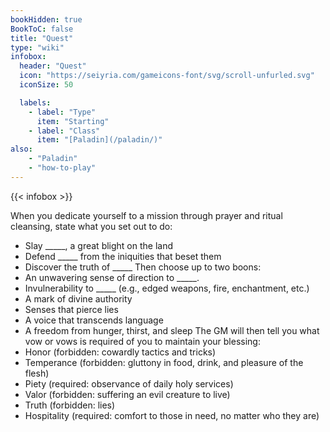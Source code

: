 ```yaml
---
bookHidden: true
BookToC: false
title: "Quest"
type: "wiki"
infobox:
  header: "Quest"
  icon: "https://seiyria.com/gameicons-font/svg/scroll-unfurled.svg"
  iconSize: 50

  labels:
    - label: "Type"
      item: "Starting"
    - label: "Class"
      item: "[Paladin](/paladin/)"
also:
    - "Paladin"
    - "how-to-play"
---
```


{{< infobox >}}

When you dedicate yourself to a mission through prayer and ritual cleansing, state what you set out to do:
* Slay _____, a great blight on the land
* Defend _____ from the iniquities that beset them
* Discover the truth of _____
Then choose up to two boons:
* An unwavering sense of direction to _____.
* Invulnerability to _____ (e.g., edged weapons, fire, enchantment, etc.)
* A mark of divine authority
* Senses that pierce lies
* A voice that transcends language
* A freedom from hunger, thirst, and sleep
The GM will then tell you what vow or vows is required of you to maintain your blessing:
* Honor (forbidden: cowardly tactics and tricks)
* Temperance (forbidden: gluttony in food, drink, and pleasure of the flesh)
* Piety (required: observance of daily holy services)
* Valor (forbidden: suffering an evil creature to live)
* Truth (forbidden: lies)
* Hospitality (required: comfort to those in need, no matter who they are)